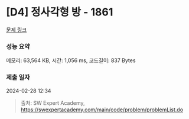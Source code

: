 # [D4] 정사각형 방 - 1861 

[문제 링크](https://swexpertacademy.com/main/code/problem/problemDetail.do?contestProbId=AV5LtJYKDzsDFAXc) 

### 성능 요약

메모리: 63,564 KB, 시간: 1,056 ms, 코드길이: 837 Bytes

### 제출 일자

2024-02-28 12:34



> 출처: SW Expert Academy, https://swexpertacademy.com/main/code/problem/problemList.do